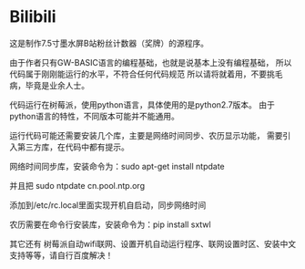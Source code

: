 # Bilibili
这是制作7.5寸墨水屏B站粉丝计数器（奖牌）的源程序。

由于作者只有GW-BASIC语言的编程基础，也就是说基本上没有编程基础，
所以代码属于刚刚能运行的水平，不符合任何代码规范
所以请将就着用，不要挑毛病，毕竟是业余人士。

代码运行在树莓派，使用python语言，具体使用的是python2.7版本。
由于python语言的特性，不同版本可能并不能通用。

运行代码可能还需要安装几个库，主要是网络时间同步、农历显示功能，
需要引入第三方库，在代码中都有提示。

网络时间同步库，安装命令为：sudo apt-get install ntpdate

并且把   sudo ntpdate cn.pool.ntp.org 

添加到/etc/rc.local里面实现开机自启动，同步网络时间

农历需要在命令行安装库，安装命令为：pip install sxtwl 

其它还有 树莓派自动wifi联网、设置开机自动运行程序、联网设置时区、安装中文支持等等，请自行百度解决！
